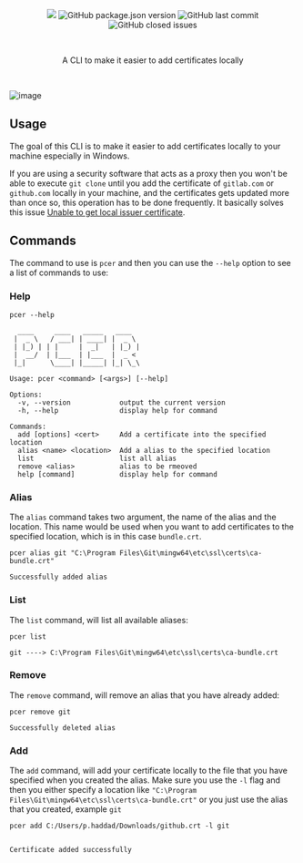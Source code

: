  <p align="center">
   <img  src="https://img.shields.io/badge/license-MIT-green">
<img alt="GitHub package.json version" src="https://img.shields.io/github/package-json/v/PeterHdd/pcer">
<img alt="GitHub last commit" src="https://img.shields.io/github/last-commit/PeterHdd/pcer">
<img alt="GitHub closed issues" src="https://img.shields.io/github/issues-closed/PeterHdd/pcer">
 </p>
 <br>
<p align="center">A CLI to make it easier to add certificates locally</p>
<br>

![image](https://github.com/PeterHdd/pcer/assets/29070108/3f127245-94f2-4e6d-b596-9e80d25f833a)


## Usage

The goal of this CLI is to make it easier to add certificates locally to your machine especially in Windows. 

If you are using a security software that acts as a proxy then you won't be able to execute `git clone` until you add the certificate of `gitlab.com` or `github.com` locally in your machine, and the certificates gets updated more than once so, this operation has to be done frequently. It basically solves this issue [Unable to get local issuer certificate](https://stackoverflow.com/questions/36494336/npm-install-error-unable-to-get-local-issuer-certificate).


## Commands

The command to use is `pcer` and then you can use the `--help` option to see a list of commands to use:

### Help

```
pcer --help

  ____     ____   _____   ____
 |  _ \   / ___| | ____| |  _ \
 | |_) | | |     |  _|   | |_) |
 |  __/  | |___  | |___  |  _ <
 |_|      \____| |_____| |_| \_\

Usage: pcer <command> [<args>] [--help]

Options:
  -v, --version            output the current version
  -h, --help               display help for command

Commands:
  add [options] <cert>     Add a certificate into the specified location
  alias <name> <location>  Add a alias to the specified location
  list                     list all alias
  remove <alias>           alias to be rmeoved
  help [command]           display help for command
```

### Alias

The `alias` command takes two argument, the name of the alias and the location. This name would be used when you want to add certificates to the specified location, which is in this case `bundle.crt`.

```
pcer alias git "C:\Program Files\Git\mingw64\etc\ssl\certs\ca-bundle.crt"

Successfully added alias
```
### List

The `list` command, will list all available aliases:

```
pcer list

git ----> C:\Program Files\Git\mingw64\etc\ssl\certs\ca-bundle.crt
```

### Remove

The `remove` command, will remove an alias that you have already added:

```
pcer remove git

Successfully deleted alias
```


### Add

The `add` command, will add your certificate locally to the file that you have specified when you created the alias. Make sure you use the `-l` flag and then you either specify a location like `"C:\Program Files\Git\mingw64\etc\ssl\certs\ca-bundle.crt"` or you just use the alias that you created, example `git`

```
pcer add C:/Users/p.haddad/Downloads/github.crt -l git


Certificate added successfully
```
